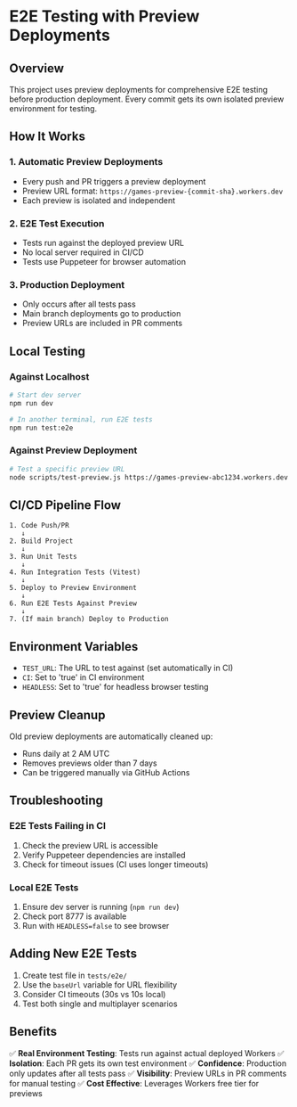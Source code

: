 # E2E Testing with Preview Deployments

## Overview
This project uses preview deployments for comprehensive E2E testing before production deployment. Every commit gets its own isolated preview environment for testing.

## How It Works

### 1. Automatic Preview Deployments
- Every push and PR triggers a preview deployment
- Preview URL format: `https://games-preview-{commit-sha}.workers.dev`
- Each preview is isolated and independent

### 2. E2E Test Execution
- Tests run against the deployed preview URL
- No local server required in CI/CD
- Tests use Puppeteer for browser automation

### 3. Production Deployment
- Only occurs after all tests pass
- Main branch deployments go to production
- Preview URLs are included in PR comments

## Local Testing

### Against Localhost
```bash
# Start dev server
npm run dev

# In another terminal, run E2E tests
npm run test:e2e
```

### Against Preview Deployment
```bash
# Test a specific preview URL
node scripts/test-preview.js https://games-preview-abc1234.workers.dev
```

## CI/CD Pipeline Flow

```
1. Code Push/PR
   ↓
2. Build Project
   ↓
3. Run Unit Tests
   ↓
4. Run Integration Tests (Vitest)
   ↓
5. Deploy to Preview Environment
   ↓
6. Run E2E Tests Against Preview
   ↓
7. (If main branch) Deploy to Production
```

## Environment Variables

- `TEST_URL`: The URL to test against (set automatically in CI)
- `CI`: Set to 'true' in CI environment
- `HEADLESS`: Set to 'true' for headless browser testing

## Preview Cleanup

Old preview deployments are automatically cleaned up:
- Runs daily at 2 AM UTC
- Removes previews older than 7 days
- Can be triggered manually via GitHub Actions

## Troubleshooting

### E2E Tests Failing in CI
1. Check the preview URL is accessible
2. Verify Puppeteer dependencies are installed
3. Check for timeout issues (CI uses longer timeouts)

### Local E2E Tests
1. Ensure dev server is running (`npm run dev`)
2. Check port 8777 is available
3. Run with `HEADLESS=false` to see browser

## Adding New E2E Tests

1. Create test file in `tests/e2e/`
2. Use the `baseUrl` variable for URL flexibility
3. Consider CI timeouts (30s vs 10s local)
4. Test both single and multiplayer scenarios

## Benefits

✅ **Real Environment Testing**: Tests run against actual deployed Workers
✅ **Isolation**: Each PR gets its own test environment
✅ **Confidence**: Production only updates after all tests pass
✅ **Visibility**: Preview URLs in PR comments for manual testing
✅ **Cost Effective**: Leverages Workers free tier for previews